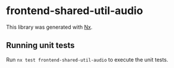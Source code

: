 # frontend-shared-util-audio

This library was generated with [Nx](https://nx.dev).

## Running unit tests

Run `nx test frontend-shared-util-audio` to execute the unit tests.
